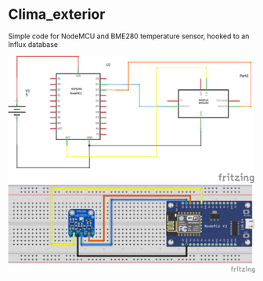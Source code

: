 # Clima_exterior
Simple code for NodeMCU and BME280 temperature sensor, hooked to an Influx database

![alt text](https://github.com/Damiasroca/Clima_exterior/blob/main/img/schem.png)
![alt text](https://github.com/Damiasroca/Clima_exterior/blob/main/img/bread.png)
